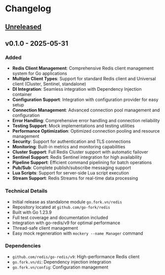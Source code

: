 # Changelog

## [Unreleased]

## v0.1.0 - 2025-05-31

### Added
- **Redis Client Management**: Comprehensive Redis client management system for Go applications
- **Multiple Client Types**: Support for standard Redis client and Universal client (Cluster, Sentinel, standalone)
- **DI Integration**: Seamless integration with Dependency Injection container
- **Configuration Support**: Integration with configuration provider for easy setup
- **Connection Management**: Advanced connection pool management and configuration
- **Error Handling**: Comprehensive error handling and connection reliability
- **Testing Support**: Mock implementations and testing utilities
- **Performance Optimization**: Optimized connection pooling and resource management
- **Security**: Support for authentication and TLS connections
- **Monitoring**: Built-in metrics and monitoring capabilities
- **Cluster Support**: Full Redis Cluster support with automatic failover
- **Sentinel Support**: Redis Sentinel integration for high availability
- **Pipeline Support**: Efficient command pipelining for batch operations
- **Pub/Sub**: Complete publish/subscribe messaging support
- **Lua Scripts**: Support for server-side Lua script execution
- **Stream Support**: Redis Streams for real-time data processing

### Technical Details
- Initial release as standalone module `go.fork.vn/redis`
- Repository located at `github.com/go-fork/redis`
- Built with Go 1.23.9
- Full test coverage and documentation included
- Integration with go-redis/v9 for optimal performance
- Thread-safe client management
- Easy mock regeneration with `mockery --name Manager` command

### Dependencies
- `github.com/redis/go-redis/v9`: High-performance Redis client
- `go.fork.vn/di`: Dependency injection integration
- `go.fork.vn/config`: Configuration management

[Unreleased]: https://github.com/go-fork/redis/compare/v0.1.0...HEAD
[v0.1.0]: https://github.com/go-fork/redis/releases/tag/v0.1.0
